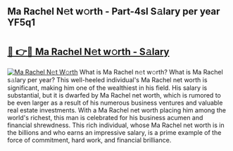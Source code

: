 ## Ma Rachel N𝚎t w𝚘rth - Part-4sl S𝚊lary per year YF5q1

# <h2><a href="http://gc1v6lo.nevu.top/?p=Ma+Rachel">🔗 👉🔴 Ma Rachel N𝚎t w𝚘rth - S𝚊lary</a></h2>

[![Ma Rachel N𝚎t W𝚘rth](https://i.imgur.com/Oavwk0R.jpeg)](http://gc1v6lo.nevu.top/?p=Ma+Rachel)
What is Ma Rachel n𝚎t w𝚘rth? What is Ma Rachel s𝚊lary per year?
This well-heeled individual's Ma Rachel net worth is significant, making him one of the wealthiest in his field. His salary is substantial, but it is dwarfed by Ma Rachel net worth, which is rumored to be even larger as a result of his numerous business ventures and valuable real estate investments. With a Ma Rachel net worth placing him among the world's richest, this man is celebrated for his business acumen and financial shrewdness. This rich individual, whose Ma Rachel net worth is in the billions and who earns an impressive salary, is a prime example of the force of commitment, hard work, and financial brilliance.
